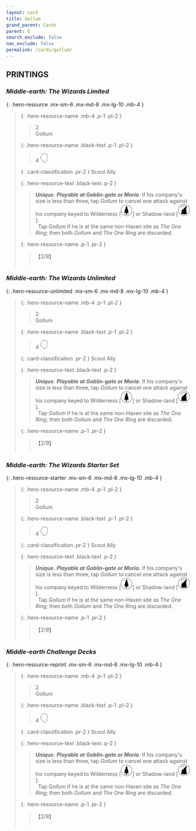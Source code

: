 ```yaml
---
layout: card
title: Gollum
grand_parent: Cards
parent: G
search_exclude: false
nav_exclude: false
permalink: /cards/gollum/
---
```


## PRINTINGS


### _Middle-earth: The Wizards Limited_

{: .hero-resource .mx-sm-6 .mx-md-8 .mx-lg-10 .mb-4 }
> {: .hero-resource-name .mb-4 .p-1 .pl-2 }
> > <div class="card-mp">2</div>
> > <div class="card-name">Gollum</div>
>
> {: .hero-resource-name .black-text .p-1 .pl-2 }
> > 4 ![](/assets/images/mind.svg)
>
> {: .card-classification .pr-2 }
> Scout Ally
>
> {: .hero-resource-text .black-text .p-2 }
> > _**Unique.**_ _**Playable at Goblin-gate or Moria.**_ If his company's size is less than three, tap _Gollum_ to cancel one attack against his company keyed to Wilderness \[![](/assets/images/wilderness.svg)] or Shadow-land \[![](/assets/images/shadow-land.svg)]. <br>&ensp;Tap _Gollum_ if he is at the same non-Haven site as _The One Ring_; then both _Gollum_ and _The One Ring_ are discarded. 
> 
> {: .hero-resource-name .p-1 .pr-2 }
> > <div class="card-shield">【2/9】</div>
> > <div class="card-corruption">&nbsp;</div>

### _Middle-earth: The Wizards Unlimited_

{: .hero-resource-unlimited .mx-sm-6 .mx-md-8 .mx-lg-10 .mb-4 }
> {: .hero-resource-name .mb-4 .p-1 .pl-2 }
> > <div class="card-mp">2</div>
> > <div class="card-name">Gollum</div>
>
> {: .hero-resource-name .black-text .p-1 .pl-2 }
> > 4 ![](/assets/images/mind.svg)
>
> {: .card-classification .pr-2 }
> Scout Ally
>
> {: .hero-resource-text .black-text .p-2 }
> > _**Unique.**_ _**Playable at Goblin-gate or Moria.**_ If his company's size is less than three, tap _Gollum_ to cancel one attack against his company keyed to Wilderness \[![](/assets/images/wilderness.svg)] or Shadow-land \[![](/assets/images/shadow-land.svg)]. <br>&ensp;Tap _Gollum_ if he is at the same non-Haven site as _The One Ring_; then both _Gollum_ and _The One Ring_ are discarded.
> 
> {: .hero-resource-name .p-1 .pr-2 }
> > <div class="card-shield">【2/9】</div>
> > <div class="card-corruption">&nbsp;</div>

### _Middle-earth: The Wizards Starter Set_

{: .hero-resource-starter .mx-sm-6 .mx-md-8 .mx-lg-10 .mb-4 }
> {: .hero-resource-name .mb-4 .p-1 .pl-2 }
> > <div class="card-mp">2</div>
> > <div class="card-name">Gollum</div>
>
> {: .hero-resource-name .black-text .p-1 .pl-2 }
> > 4 ![](/assets/images/mind.svg)
>
> {: .card-classification .pr-2 }
> Scout Ally
>
> {: .hero-resource-text .black-text .p-2 }
> > _**Unique.**_ _**Playable at Goblin-gate or Moria.**_ If his company's size is less than three, tap _Gollum_ to cancel one attack against his company keyed to Wilderness \[![](/assets/images/wilderness.svg)] or Shadow-land \[![](/assets/images/shadow-land.svg)]. <br>&ensp;Tap _Gollum_ if he is at the same non-Haven site as _The One Ring_; then both _Gollum_ and _The One Ring_ are discarded.
> 
> {: .hero-resource-name .p-1 .pr-2 }
> > <div class="card-shield">【2/9】</div>
> > <div class="card-corruption">&nbsp;</div>

### _Middle-earth Challenge Decks_

{: .hero-resource-reprint .mx-sm-6 .mx-md-8 .mx-lg-10 .mb-4 }
> {: .hero-resource-name .mb-4 .p-1 .pl-2 }
> > <div class="card-mp">2</div>
> > <div class="card-name">Gollum</div>
>
> {: .hero-resource-name .black-text .p-1 .pl-2 }
> > 4 ![](/assets/images/mind.svg)
>
> {: .card-classification .pr-2 }
> Scout Ally
>
> {: .hero-resource-text .black-text .p-2 }
> > _**Unique.**_ _**Playable at Goblin-gate or Moria.**_ If his company's size is less than three, tap _Gollum_ to cancel one attack against his company keyed to Wilderness \[![](/assets/images/wilderness.svg)] or Shadow-land \[![](/assets/images/shadow-land.svg)]. <br>&ensp;Tap _Gollum_ if he is at the same non-Haven site as _The One Ring_; then both _Gollum_ and _The One Ring_ are discarded.
> 
> {: .hero-resource-name .p-1 .pr-2 }
> > <div class="card-shield">【2/9】</div>
> > <div class="card-corruption">&nbsp;</div>
